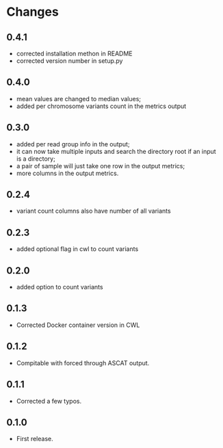 # Changes

## 0.4.1

* corrected installation methon in README
* corrected version number in setup.py

## 0.4.0

* mean values are changed to median values;
* added per chromosome variants count in the metrics output

## 0.3.0

* added per read group info in the output;
* it can now take multiple inputs and search the directory root if an input is a directory;
* a pair of sample will just take one row in the output metrics;
* more columns in the output metrics.

## 0.2.4

* variant count columns also have number of all variants

## 0.2.3

* added optional flag in cwl to count variants

## 0.2.0

* added option to count variants

## 0.1.3

* Corrected Docker container version in CWL

## 0.1.2

* Compitable with forced through ASCAT output.

## 0.1.1

* Corrected a few typos.

## 0.1.0

* First release.
